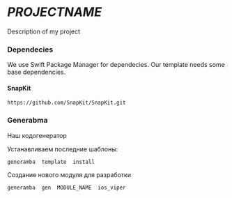# ___PROJECTNAME___


Description of my project

### Dependecies
We use Swift Package Manager for dependecies.
Our template needs some base dependencies.

#### SnapKit
```
https://github.com/SnapKit/SnapKit.git
```

### Generabma

Наш кодогенератор

Устанавливаем последние шаблоны:

```shell
generamba  template  install
```

Создание нового модуля для разработки

```shell
generamba  gen  MODULE_NAME  ios_viper
```
